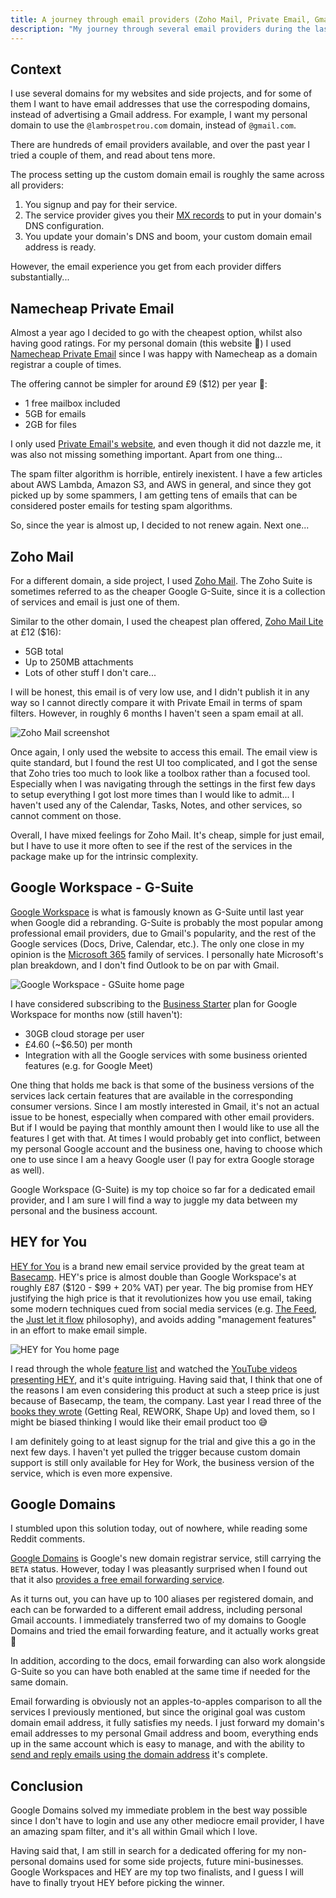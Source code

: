 ```yaml
---
title: A journey through email providers (Zoho Mail, Private Email, Gmail, HEY, Google Domains)
description: "My journey through several email providers during the last 12 months. I tried Zoho Mail, Namechep's Private Email, and ended up back to Gmail with Google Domains."
---
```


## Context

I use several domains for my websites and side projects, and for some of them I want to have email addresses that use the correspoding domains, instead of advertising a Gmail address. For example, I want my personal domain to use the `@lambrospetrou.com` domain, instead of `@gmail.com`.

There are hundreds of email providers available, and over the past year I tried a couple of them, and read about tens more.

The process setting up the custom domain email is roughly the same across all providers:
1. You signup and pay for their service.
2. The service provider gives you their [MX records](https://www.cloudflare.com/learning/dns/dns-records/dns-mx-record/) to put in your domain's DNS configuration.
3. You update your domain's DNS and boom, your custom domain email address is ready.

However, the email experience you get from each provider differs substantially...

## Namecheap Private Email

Almost a year ago I decided to go with the cheapest option, whilst also having good ratings.
For my personal domain (this website 👋) I used [Namecheap Private Email](https://www.namecheap.com/hosting/email/) since I was happy with Namecheap as a domain registrar a couple of times.

The offering cannot be simpler for around £9 ($12) per year 🤯:
- 1 free mailbox included
- 5GB for emails
- 2GB for files

I only used [Private Email's website](http://privateemail.com/), and even though it did not dazzle me, it was also not missing something important. Apart from one thing...

The spam filter algorithm is horrible, entirely inexistent. I have a few articles about AWS Lambda, Amazon S3, and AWS in general, and since they got picked up by some spammers, I am getting tens of emails that can be considered poster emails for testing spam algorithms.

So, since the year is almost up, I decided to not renew again. Next one...

## Zoho Mail

For a different domain, a side project, I used [Zoho Mail](https://www.zoho.com/mail/). The Zoho Suite is sometimes referred to as the cheaper Google G-Suite, since it is a collection of services and email is just one of them.

Similar to the other domain, I used the cheapest plan offered, [Zoho Mail Lite](https://www.zoho.com/mail/zohomail-pricing.html?src=hd) at £12 ($16):
- 5GB total
- Up to 250MB attachments
- Lots of other stuff I don't care...

I will be honest, this email is of very low use, and I didn't publish it in any way so I cannot directly compare it with Private Email in terms of spam filters. However, in roughly 6 months I haven't seen a spam email at all.

![Zoho Mail screenshot](/articles-data/2021-03-07-a-journey-through-email-providers/zoho-mail-screenshot-min.png)

Once again, I only used the website to access this email. The email view is quite standard, but I found the rest UI too complicated, and I got the sense that Zoho tries too much to look like a toolbox rather than a focused tool. Especially when I was navigating through the settings in the first few days to setup everything I got lost more times than I would like to admit... I haven't used any of the Calendar, Tasks, Notes, and other services, so cannot comment on those.

Overall, I have mixed feelings for Zoho Mail. It's cheap, simple for just email, but I have to use it more often to see if the rest of the services in the package make up for the intrinsic complexity.

## Google Workspace - G-Suite

[Google Workspace](https://workspace.google.com/) is what is famously known as G-Suite until last year when Google did a rebranding.
G-Suite is probably the most popular among professional email providers, due to Gmail's popularity, and the rest of the Google services (Docs, Drive, Calendar, etc.). The only one close in my opinion is the [Microsoft 365](https://www.microsoft.com/en-gb/microsoft-365) family of services. I personally hate Microsoft's plan breakdown, and I don't find Outlook to be on par with Gmail.

![Google Workspace - GSuite home page](/articles-data/2021-03-07-a-journey-through-email-providers/google-workspace-gsuite-min.png)

I have considered subscribing to the [Business Starter](https://workspace.google.com/pricing.html) plan for Google Workspace for months now (still haven't):
- 30GB cloud storage per user
- £4.60 (~$6.50) per month
- Integration with all the Google services with some business oriented features (e.g. for Google Meet)

One thing that holds me back is that some of the business versions of the services lack certain features that are available in the corresponding consumer versions. Since I am mostly interested in Gmail, it's not an actual issue to be honest, especially when compared with other email providers. But if I would be paying that monthly amount then I would like to use all the features I get with that. At times I would probably get into conflict, between my personal Google account and the business one, having to choose which one to use since I am a heavy Google user (I pay for extra Google storage as well).

Google Workspace (G-Suite) is my top choice so far for a dedicated email provider, and I am sure I will find a way to juggle my data between my personal and the business account.

## HEY for You

[HEY for You](https://hey.com/) is a brand new email service provided by the great team at [Basecamp](http://basecamp.com/). HEY's price is almost double than Google Workspace's at roughly £87 ($120 - $99 + 20% VAT) per year. The big promise from HEY justifying the high price is that it revolutionizes how you use email, taking some modern techniques cued from social media services (e.g. [The Feed](https://hey.com/features/the-feed/), the [Just let it flow](https://hey.com/flow/) philosophy), and avoids adding "management features" in an effort to make email simple.

![HEY for You home page](/articles-data/2021-03-07-a-journey-through-email-providers/hey-homepage.png)

I read through the whole [feature list](https://hey.com/features/) and watched the [YouTube videos presenting HEY](https://www.youtube.com/watch?v=UCeYTysLyGI), and it's quite intriguing. Having said that, I think that one of the reasons I am even considering this product at such a steep price is just because of Basecamp, the team, the company. Last year I read three of the [books they wrote](https://basecamp.com/books) (Getting Real, REWORK, Shape Up) and loved them, so I might be biased thinking I would like their email product too 😅

I am definitely going to at least signup for the trial and give this a go in the next few days. I haven't yet pulled the trigger because custom domain support is still only available for Hey for Work, the business version of the service, which is even more expensive.

## Google Domains

I stumbled upon this solution today, out of nowhere, while reading some Reddit comments.

[Google Domains](https://domains.google) is Google's new domain registrar service, still carrying the `BETA` status. However, today I was pleasantly surprised when I found out that it also [provides a free email forwarding service](https://domains.google/intl/en_uk/learn/how-to-use-email-forwarding/).

As it turns out, you can have up to 100 aliases per registered domain, and each can be forwarded to a different email address, including personal Gmail accounts. I immediately transferred two of my domains to Google Domains and tried the email forwarding feature, and it actually works great 🥳

In addition, according to the docs, email forwarding can also work alongside G-Suite so you can have both enabled at the same time if needed for the same domain.

Email forwarding is obviously not an apples-to-apples comparison to all the services I previously mentioned, but since the original goal was custom domain email address, it fully satisfies my needs. I just forward my domain's email addresses to my personal Gmail address and boom, everything ends up in the same account which is easy to manage, and with the ability to [send and reply emails using the domain address](https://support.google.com/domains/answer/9437157) it's complete.

## Conclusion

Google Domains solved my immediate problem in the best way possible since I don't have to login and use any other mediocre email provider, I have an amazing spam filter, and it's all within Gmail which I love.

Having said that, I am still in search for a dedicated offering for my non-personal domains used for some side projects, future mini-businesses. Google Workspaces and HEY are my top two finalists, and I guess I will have to finally tryout HEY before picking the winner.

